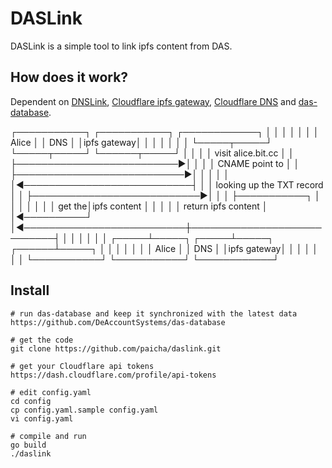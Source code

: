 # DASLink
DASLink is a simple tool to link ipfs content from DAS.

## How does it work?
Dependent on [DNSLink](https://docs.ipfs.io/concepts/dnslink/), [Cloudflare ipfs gateway](https://developers.cloudflare.com/distributed-web/ipfs-gateway), [Cloudflare DNS](https://api.cloudflare.com/#dns-records-for-a-zone-properties) and [das-database](https://github.com/DeAccountSystems/das-database).

┌───────────┐               ┌───────────┐               ┌────────────┐
│           │               │           │               │            │
│   Alice   │               │    DNS    │               │ipfs gateway│
│           │               │           │               │            │
└─────┬─────┘               └─────┬─────┘               └──────┬─────┘
      │                           │                            │
      │    visit alice.bit.cc     │                            │
      ├──────────────────────────►│                            │
      │                           │       CNAME point to       │
      │                           ├───────────────────────────►│
      │                           │                            │
      │                           │◄───────────────────────────┤
      │                           │ looking up the TXT record  │
      │                           ├───────────────────────────►│
      │                           │                            ├───────────┐
      │                           │                            │           │
      │                           │                            │    get the│ipfs content
      │                           │                            │           │
      │    return ipfs content    │                            │◄──────────┘
      │◄──────────────────────────┼────────────────────────────┤
      │                           │                            │
      │                           │                            │
┌─────┴─────┐               ┌─────┴─────┐               ┌──────┴─────┐
│           │               │           │               │            │
│   Alice   │               │    DNS    │               │ipfs gateway│
│           │               │           │               │            │
└───────────┘               └───────────┘               └────────────┘

## Install
```
# run das-database and keep it synchronized with the latest data
https://github.com/DeAccountSystems/das-database

# get the code
git clone https://github.com/paicha/daslink.git

# get your Cloudflare api tokens
https://dash.cloudflare.com/profile/api-tokens

# edit config.yaml
cd config
cp config.yaml.sample config.yaml
vi config.yaml

# compile and run
go build
./daslink
```
